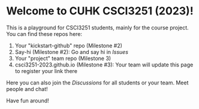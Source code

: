 # Welcome to CUHK CSCI3251 (2023)!

This is a playground for CSCI3251 students, mainly for the course project. You can find these repos here:

1. Your "kickstart-github" repo (Milestone #2)
2. Say-hi (Milestone #2): Go and say hi in *Issues*
3. Your "project" team repo (Milestone 3)
4. csci3251-2023.github.io (Milestone #3): Your team will update this page to register your link there

Here you can also join the *Discussions* for all students or your team. Meet people and chat!

Have fun around!
